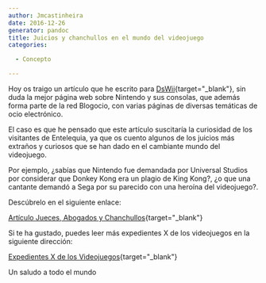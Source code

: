```yaml
---
author: Jmcastinheira
date: 2016-12-26
generator: pandoc
title: Juicios y chanchullos en el mundo del videojuego
categories:

  - Concepto

---
```




Hoy os traigo un artículo que he escrito para
[DsWii](http://dswii.es/){target="_blank"}, sin duda la mejor página web
sobre Nintendo y sus consolas, que además forma parte de la red
Blogocio, con varias páginas de diversas temáticas de ocio electrónico.

El caso es que he pensado que este artículo suscitaría la curiosidad de
los visitantes de Entelequia, ya que os cuento algunos de los juicios
más extraños y curiosos que se han dado en el cambiante mundo del
videojuego.

Por ejemplo, ¿sabías que Nintendo fue demandada por Universal Studios
por considerar que Donkey Kong era un plagio de King Kong?, ¿o que una
cantante demandó a Sega por su parecido con una heroína del videojuego?.

Descúbrelo en el siguiente enlace:

[Artículo Jueces, Abogados y
Chanchullos](http://dswii.es/10809/los-expedientes-x-de-los-videojuegos-juicios-abogados-y-chanchullos/){target="_blank"}

Si te ha gustado, puedes leer más expedientes X de los videojuegos en la
siguiente dirección:

[Expedientes X de los
Videojuegos](http://dswii.es/category/especiales/expediente-x/){target="_blank"}

Un saludo a todo el mundo
